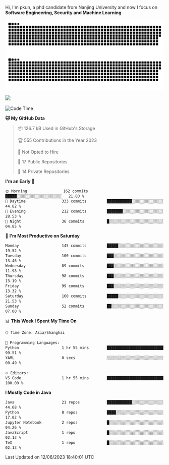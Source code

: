Hi, I'm pkun, a phd candidate from Nanjing University and now I focus on **Software Engineering, Security and Machine Learning**

![GitHub Snake Light](https://github.com/pppppkun/pppppkun/blob/output/github-snake.svg#gh-light-mode-only)
![GitHub Snake dark](https://github.com/pppppkun/pppppkun/blob/output/github-snake-dark.svg#gh-dark-mode-only)

![](https://komarev.com/ghpvc/?username=pppppkun)
<!--START_SECTION:waka-->
![Code Time](http://img.shields.io/badge/Code%20Time-1%2C749%20hrs%206%20mins-blue)

**🐱 My GitHub Data** 

> 📦 126.7 kB Used in GitHub's Storage 
 > 
> 🏆 555 Contributions in the Year 2023
 > 
> 🚫 Not Opted to Hire
 > 
> 📜 17 Public Repositories 
 > 
> 🔑 14 Private Repositories 
 > 
**I'm an Early 🐤** 

```text
🌞 Morning                162 commits         █████░░░░░░░░░░░░░░░░░░░░   21.80 % 
🌆 Daytime                333 commits         ███████████░░░░░░░░░░░░░░   44.82 % 
🌃 Evening                212 commits         ███████░░░░░░░░░░░░░░░░░░   28.53 % 
🌙 Night                  36 commits          █░░░░░░░░░░░░░░░░░░░░░░░░   04.85 % 
```
📅 **I'm Most Productive on Saturday** 

```text
Monday                   145 commits         █████░░░░░░░░░░░░░░░░░░░░   19.52 % 
Tuesday                  100 commits         ███░░░░░░░░░░░░░░░░░░░░░░   13.46 % 
Wednesday                89 commits          ███░░░░░░░░░░░░░░░░░░░░░░   11.98 % 
Thursday                 98 commits          ███░░░░░░░░░░░░░░░░░░░░░░   13.19 % 
Friday                   99 commits          ███░░░░░░░░░░░░░░░░░░░░░░   13.32 % 
Saturday                 160 commits         █████░░░░░░░░░░░░░░░░░░░░   21.53 % 
Sunday                   52 commits          ██░░░░░░░░░░░░░░░░░░░░░░░   07.00 % 
```


📊 **This Week I Spent My Time On** 

```text
🕑︎ Time Zone: Asia/Shanghai

💬 Programming Languages: 
Python                   1 hr 55 mins        █████████████████████████   99.51 % 
YAML                     0 secs              ░░░░░░░░░░░░░░░░░░░░░░░░░   00.49 % 

🔥 Editors: 
VS Code                  1 hr 55 mins        █████████████████████████   100.00 % 
```

**I Mostly Code in Java** 

```text
Java                     21 repos            ███████████░░░░░░░░░░░░░░   44.68 % 
Python                   8 repos             ████░░░░░░░░░░░░░░░░░░░░░   17.02 % 
Jupyter Notebook         2 repos             █░░░░░░░░░░░░░░░░░░░░░░░░   04.26 % 
JavaScript               1 repo              █░░░░░░░░░░░░░░░░░░░░░░░░   02.13 % 
TeX                      1 repo              █░░░░░░░░░░░░░░░░░░░░░░░░   02.13 % 
```




 Last Updated on 12/06/2023 18:40:01 UTC
<!--END_SECTION:waka-->
